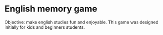 # English memory game

Objective: make english studies fun and enjoyable. This game was designed initially for kids and beginners students.
